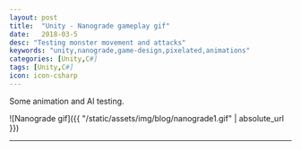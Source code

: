 ```yaml
---
layout: post
title:  "Unity - Nanograde gameplay gif"
date:   2018-03-5
desc: "Testing monster movement and attacks"
keywords: "unity,nanograde,game-design,pixelated,animations"
categories: [Unity,C#]
tags: [Unity,C#]
icon: icon-csharp
---
```


Some animation and AI testing.

![Nanograde gif]({{ "/static/assets/img/blog/nanograde1.gif" | absolute_url }})

---
